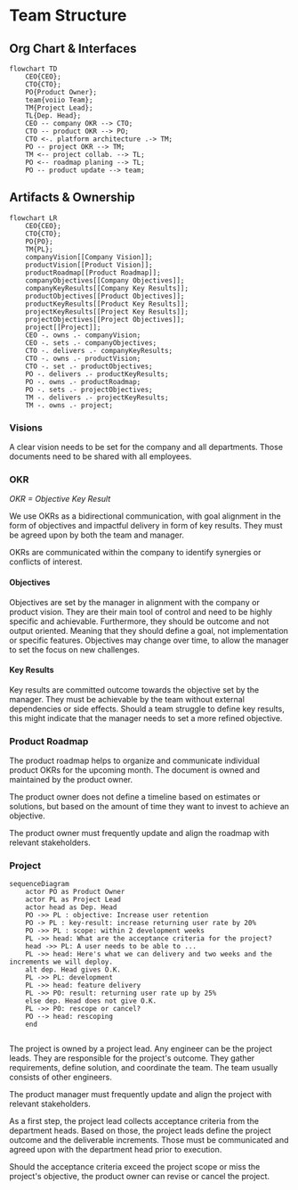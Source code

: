 # Team Structure

## Org Chart & Interfaces

```mermaid
flowchart TD
    CEO{CEO};
    CTO{CTO};
    PO{Product Owner};
    team{voiio Team};
    TM{Project Lead};
    TL{Dep. Head};
    CEO -- company OKR --> CTO;
    CTO -- product OKR --> PO;
    CTO <-. platform architecture .-> TM;
    PO -- project OKR --> TM;
    TM <-- project collab. --> TL;
    PO <-- roadmap planing --> TL;
    PO -- product update --> team;
```

## Artifacts & Ownership

```mermaid
flowchart LR
    CEO{CEO};
    CTO{CTO};
    PO{PO};
    TM{PL};
    companyVision[[Company Vision]];
    productVision[[Product Vision]];
    productRoadmap[[Product Roadmap]];
    companyObjectives[[Company Objectives]];
    companyKeyResults[[Company Key Results]];
    productObjectives[[Product Objectives]];
    productKeyResults[[Product Key Results]];
    projectKeyResults[[Project Key Results]];
    projectObjectives[[Project Objectives]];
    project[[Project]];
    CEO -. owns .- companyVision;
    CEO -. sets .- companyObjectives;
    CTO -. delivers .- companyKeyResults;
    CTO -. owns .- productVision;
    CTO -. set .- productObjectives;
    PO -. delivers .- productKeyResults;
    PO -. owns .- productRoadmap;
    PO -. sets .- projectObjectives;
    TM -. delivers .- projectKeyResults;
    TM -. owns .- project;
```

### Visions

A clear vision needs to be set for the company and all departments. Those documents
need to be shared with all employees.

### OKR

_OKR = Objective Key Result_

We use OKRs as a bidirectional communication, with goal alignment in the form of
objectives and impactful delivery in form of key results. They must be agreed upon
by both the team and manager.

OKRs are communicated within the company to identify synergies or conflicts of interest.

#### Objectives

Objectives are set by the manager in alignment with the company or product vision.
They are their main tool of control and need to be highly specific and achievable.
Furthermore, they should be outcome and not output oriented. Meaning that they should
define a goal, not implementation or specific features.
Objectives may change over time, to allow the manager to set the focus on new challenges.

#### Key Results

Key results are committed outcome towards the objective set by the manager.
They must be achievable by the team without external dependencies or side effects.
Should a team struggle to define key results, this might indicate that the manager
needs to set a more refined objective.

### Product Roadmap

The product roadmap helps to organize and communicate individual product OKRs for the
upcoming month. The document is owned and maintained by the product owner.

The product owner does not define a timeline based on estimates or solutions, but based
on the amount of time they want to invest to achieve an objective.

The product owner must frequently update and align the roadmap with relevant stakeholders.

### Project

```mermaid
sequenceDiagram
    actor PO as Product Owner
    actor PL as Project Lead
    actor head as Dep. Head
    PO ->> PL : objective: Increase user retention
    PO -> PL : key-result: increase returning user rate by 20%
    PO ->> PL : scope: within 2 development weeks
    PL ->> head: What are the acceptance criteria for the project?
    head ->> PL: A user needs to be able to ...
    PL ->> head: Here's what we can delivery and two weeks and the increments we will deploy.
    alt dep. Head gives O.K.
    PL ->> PL: development
    PL ->> head: feature delivery
    PL ->> PO: result: returning user rate up by 25%
    else dep. Head does not give O.K.
    PL ->> PO: rescope or cancel?
    PO --> head: rescoping
    end


```

The project is owned by a project lead. Any engineer can be the project leads.
They are responsible for the project's outcome. They gather requirements, define
solution, and coordinate the team. The team usually consists of other engineers.

The product manager must frequently update and align the project with relevant stakeholders.

As a first step, the project lead collects acceptance criteria from the department heads.
Based on those, the project leads define the project outcome and the deliverable
increments. Those must be communicated and agreed upon with the department head prior
to execution.

Should the acceptance criteria exceed the project scope or miss the project's objective,
the product owner can revise or cancel the project.
